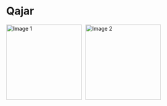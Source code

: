 # Qajar


<div style="display: flex; gap: 10px;">
  <img src="https://github.com/SAhmadrezaAnaami/Qajar/blob/main/images/01.colr.121/121-1.jpg" alt="Image 1" style="width: 200px;" />
  <img src="https://github.com/SAhmadrezaAnaami/Qajar/blob/main/images/01.gray.121/121-1.jpg" alt="Image 2" style="width: 200px;" />
</div>
